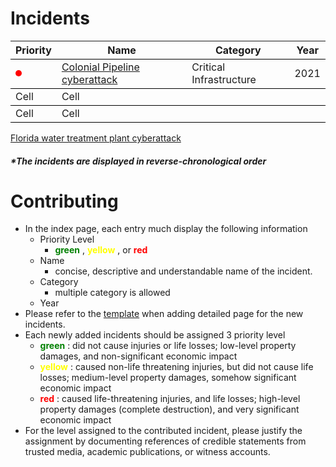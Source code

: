 <!-- JS Configuration -->
<script src="/assets/js/sorttable.js">
</script>

<!-- CSS Configuration -->
<style>
  #red {
      width: 10px;
      height: 10px;
      -webkit-border-radius: 25px;
      -moz-border-radius: 25px;
      border-radius: 25px;
      background: red;
      display: inline-block;
      /* margin-left: 10%; */
  }

  #yellow {
      width: 10px;
      height: 10px;
      -webkit-border-radius: 25px;
      -moz-border-radius: 25px;
      border-radius: 25px;
      background: gold;
      display: inline-block;
  }

  #green {
      width: 10px;
      height: 10px;
      -webkit-border-radius: 25px;
      -moz-border-radius: 25px;
      border-radius: 25px;
      background: green;
      /* float: left; */
      display: inline-block;
  }

  tr {
    border-bottom: 1px solid black;
    border-top: 1px solid black;
    border-collapse: collapse;
  }
</style>

# Incidents

 <table class="sortable">
 <thead>
  <tr>
    <th>Priority</th>
    <th>Name</th>
    <th>Category</th>
    <th>Year</th>
  </tr>
 </thead>
    <tr>
        <td>
          <div id="red"></div>
        </td>
        <td>
          <a href="/src/cpc/README.md">
            Colonial Pipeline cyberattack
          </a>
        </td>
        <td>Critical Infrastructure</td>
        <td>2021</td>
    </tr>
    <tr>
        <td>Cell</td>
        <td>Cell</td>
    </tr>
    <tr>
        <td>Cell</td>
        <td>Cell</td>
    </tr>
</table>




[Florida water treatment plant cyberattack](/src/fwt/README.md)

##### *The incidents are displayed in reverse-chronological order
# Contributing
- In the index page, each entry much display the following information
  - Priority Level 
    - <span style="color:green"> **green** </span>, <span style="color:yellow"> **yellow** </span>, or <span style="color:red"> **red** </span>
  - Name
    - concise, descriptive and understandable name of the incident.
  - Category
    - multiple category is allowed
  - Year
- Please refer to the [template](/src/tpl/README.md) when adding detailed page for the new incidents.
- Each newly added incidents should be assigned 3 priority level
  - <span style="color:green"> **green** </span>: did not cause injuries or life losses; low-level property damages, and non-significant economic impact
  - <span style="color:yellow"> **yellow** </span>: caused non-life threatening injuries, but did not cause life losses; medium-level property damages, somehow significant economic impact
  - <span style="color:red"> **red** </span>: caused life-threatening injuries, and life losses; high-level property damages (complete destruction), and very significant economic impact
- For the level assigned to the contributed incident, please justify the assignment by documenting references of credible statements from trusted media, academic publications, or witness accounts.

<!-- TODO: State why this project is helpful -->